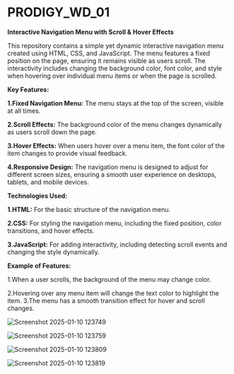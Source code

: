 # PRODIGY_WD_01

**Interactive Navigation Menu with Scroll & Hover Effects**

This repository contains a simple yet dynamic interactive navigation menu created using HTML, CSS, and JavaScript. The menu features a fixed position on the page, ensuring it remains visible as users scroll. The interactivity includes changing the background color, font color, and style when hovering over individual menu items or when the page is scrolled.

**Key Features:**

**1.Fixed Navigation Menu:** The menu stays at the top of the screen, visible at all times.

**2.Scroll Effects:** The background color of the menu changes dynamically as users scroll down the page.

**3.Hover Effects:** When users hover over a menu item, the font color  of the item changes to provide visual feedback.

**4.Responsive Design:** The navigation menu is designed to adjust for different screen sizes, ensuring a smooth user experience on desktops, tablets, and mobile devices.

**Technologies Used:**

**1.HTML:** For the basic structure of the navigation menu.

**2.CSS:** For styling the navigation menu, including the fixed position, color transitions, and hover effects.

**3.JavaScript:** For adding interactivity, including detecting scroll events and changing the style dynamically.

**Example of Features:**

1.When a user scrolls, the background of the menu may change color.

2.Hovering over any menu item will change the text color to highlight the item.
3.The menu has a smooth transition effect for hover and scroll changes.


![Screenshot 2025-01-10 123749](https://github.com/user-attachments/assets/4f68c02e-34eb-498b-b365-2ad4ff1bf3de)


![Screenshot 2025-01-10 123759](https://github.com/user-attachments/assets/35b68c61-25be-422c-82bc-e13c9c4b8a81)


![Screenshot 2025-01-10 123809](https://github.com/user-attachments/assets/50093b41-1c1c-4dc5-a88f-33694aad75d3)


![Screenshot 2025-01-10 123819](https://github.com/user-attachments/assets/a2ca07b0-29e1-46a8-bc9c-67692f76fcb1)




